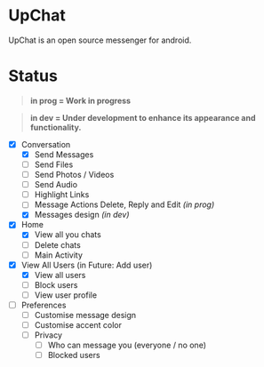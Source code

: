 # UpChat

UpChat is an open source messenger for android.

# Status

> **in prog = Work in progress**

> **in dev = Under development to enhance its appearance and functionality.**

- [x] Conversation
	- [x] Send Messages
	- [ ] Send Files
	- [ ] Send Photos / Videos
	- [ ] Send Audio
	- [ ] Highlight Links
	- [ ] Message Actions Delete, Reply and Edit *(in prog)*
	- [x] Messages design *(in dev)*

- [x] Home
	- [x] View all you chats
	- [ ] Delete chats
	- [ ] Main Activity

- [x] View All Users (in Future: Add user)
	- [x] View all users
	- [ ] Block users
	- [ ] View user profile

- [ ] Preferences
	- [ ] Customise message design
	- [ ] Customise accent color
	- [ ] Privacy
		- [ ] Who can message you (everyone / no one)
		- [ ] Blocked users